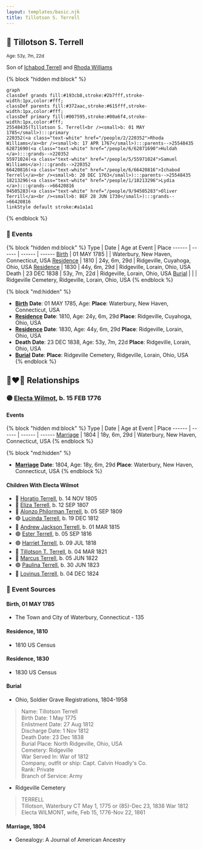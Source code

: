 ```yaml
---
layout: templates/basic.njk
title: Tillotson S. Terrell
---
```

## 🔵 Tillotson S. Terrell
<small>Age: 53y, 7m, 22d</small>

Son of [Ichabod Terrell](/people/6/66420816) and [Rhoda Williams](/people/2/220352)

{% block "hidden md:block" %}
```mermaid
graph
classDef grands fill:#193cb8,stroke:#2b7fff,stroke-width:1px,color:#fff;
classDef parents fill:#372aac,stroke:#615fff,stroke-width:1px,color:#fff;
classDef primary fill:#007595,stroke:#00a6f4,stroke-width:1px,color:#fff;
25548435(Tillotson S. Terrell<br /><small>b: 01 MAY 1785</small>):::primary
220352(<a class="text-white" href="/people/2/220352">Rhoda Williams</a><br /><small>b: 17 APR 1767</small>):::parents-->25548435
62871690(<a class="text-white" href="/people/6/62871690">Huldah </a>):::grands-->220352
55971024(<a class="text-white" href="/people/5/55971024">Samuel Williams</a>):::grands-->220352
66420816(<a class="text-white" href="/people/6/66420816">Ichabod Terrell</a><br /><small>b: 20 DEC 1763</small>):::parents-->25548435
18213296(<a class="text-white" href="/people/1/18213296">Lydia </a>):::grands-->66420816
94505283(<a class="text-white" href="/people/9/94505283">Oliver Terrill</a><br /><small>b: BEF 28 JUN 1730</small>):::grands-->66420816
linkStyle default stroke:#a1a1a1
```
{% endblock %}

### 📆 Events

{% block "hidden md:block" %}
Type | Date | Age at Event | Place
------ | ------ | ------ | ------
[Birth](#event-event-2) | 01 MAY 1785 |  | Waterbury, New Haven, Connecticut, USA
[Residence](#event-event-0) | 1810 | 24y, 6m, 29d | Ridgeville, Cuyahoga, Ohio, USA
[Residence](#event-event-1) | 1830 | 44y, 6m, 29d | Ridgeville, Lorain, Ohio, USA
Death | 23 DEC 1838 | 53y, 7m, 22d | Ridgeville, Lorain, Ohio, USA
[Burial](#event-event-6) |  |  | Ridgeville Cemetery, Ridgeville, Lorain, Ohio, USA
{% endblock %}

{% block "md:hidden" %}
- **[Birth](#event-event-2)**
**Date**: 01 MAY 1785, Age:
**Place**: Waterbury, New Haven, Connecticut, USA
- **[Residence](#event-event-0)**
**Date**: 1810, Age: 24y, 6m, 29d
**Place**: Ridgeville, Cuyahoga, Ohio, USA
- **[Residence](#event-event-1)**
**Date**: 1830, Age: 44y, 6m, 29d
**Place**: Ridgeville, Lorain, Ohio, USA
- **Death**
**Date**: 23 DEC 1838, Age: 53y, 7m, 22d
**Place**: Ridgeville, Lorain, Ohio, USA
- **[Burial](#event-event-6)**
**Date**:
**Place**: Ridgeville Cemetery, Ridgeville, Lorain, Ohio, USA
{% endblock %}

## 👩‍❤️‍👨 Relationships

### 🟣 [Electa Wilmot](/people/7/77370498), b. 15 FEB 1776

#### Events

{% block "hidden md:block" %}
Type | Date | Age at Event | Place
------ | ------ | ------ | ------
[Marriage](#event-family-0-event-0) | 1804 | 18y, 6m, 29d | Waterbury, New Haven, Connecticut, USA
{% endblock %}

{% block "md:hidden" %}
- **[Marriage](#event-family-0-event-0)**
**Date**: 1804, Age: 18y, 6m, 29d
**Place**: Waterbury, New Haven, Connecticut, USA
{% endblock %}

#### Children With Electa Wilmot
* 🔵 [Horatio Terrell](/people/7/74880220), b. 14 NOV 1805
* 🔵 [Eliza Terrell](/people/1/14584373), b. 12 SEP 1807
* 🔵 [Alonzo Philorman Terrell](/people/1/16020599), b. 05 SEP 1809
* 🟣 [Lucinda Terrell](/people/9/94352489), b. 19 DEC 1812
* 🔵 [Andrew Jackson Terrell](/people/1/15331189), b. 01 MAR 1815
* 🟣 [Ester Terrell](/people/2/27094826), b. 05 SEP 1816
* 🟣 [Harriet Terrell](/people/4/44975736), b. 09 JUL 1818
* 🔵 [Tillotson T. Terrell](/people/5/59687792), b. 04 MAR 1821
* 🔵 [Marcus Terrell](/people/2/231106), b. 05 JUN 1822
* 🟣 [Paulina Terrell](/people/1/17012140), b. 30 JUN 1823
* 🔵 [Lovinus Terrell](/people/8/80690232), b. 04 DEC 1824
### 📰 Event Sources

#### <a id="event-event-2"></a> Birth, 01 MAY 1785
* The Town and City of Waterbury, Connecticut  - 135

#### <a id="event-event-0"></a> Residence, 1810
* 1810 US Census

#### <a id="event-event-1"></a> Residence, 1830
* 1830 US Census

#### <a id="event-event-6"></a> Burial
* Ohio, Soldier Grave Registrations, 1804-1958
>   
  > Name: Tillotson Terrell  
  > Birth Date: 1 May 1775  
  > Enlistment Date: 27 Aug 1812  
  > Discharge Date: 1 Nov 1812  
  > Death Date: 23 Dec 1838  
  > Burial Place: North Ridgeville, Ohio, USA  
  > Cemetery: Ridgeville  
  > War Served In: War of 1812  
  > Company, outfit or ship: Capt. Calvin Hoadly's Co.  
  > Rank: Private  
  > Branch of Service: Army
* Ridgeville Cemetery
>   
  > TERRELL  
  > Tillotson, Waterbury CT May 1, 1775 or (85)-Dec 23, 1838 War 1812  
  > Electa WILMONT, wife, Feb 15, 1776-Nov 22, 1861

#### <a id="event-family-0-event-0"></a> Marriage, 1804
* Genealogy: A Journal of American Ancestry